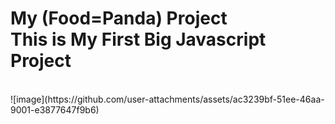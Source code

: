 <h1>My (Food=Panda) Project <br> This is My First Big  Javascript Project</h1>
<br>
![image](https://github.com/user-attachments/assets/ac3239bf-51ee-46aa-9001-e3877647f9b6)

